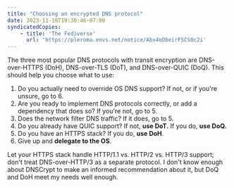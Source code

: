 ```yaml
---
title: "Choosing an encrypted DNS protocol"
date: 2023-11-18T19:30:46-07:00
syndicatedCopies:
    - title: 'The Fediverse'
      url: 'https://pleroma.envs.net/notice/Abx4oDbeirFSCS0c2i'
---
```

The three most popular DNS protocols with transit encryption are DNS-over-HTTPS (<abbr>DoH</abbr>), DNS-over-TLS (<abbr>DoT</abbr>), and DNS-over-QUIC (<abbr>DoQ</abbr>). This should help you choose what to use:

1. Do you actually need to override OS DNS support? If not, or if you're unsure, go to 6.
2. Are you ready to implement DNS protocols correctly, or add a dependency that does so? If you're not, go to 5.
3. Does the network filter DNS traffic? If it does, go to 5.
4. Do you already have QUIC support? If not, **use DoT.** If you do, **use DoQ.**
5. Do you have an HTTPS stack? If you do, **use DoH**.
6. Give up and **delegate to the OS**.

Let your HTTPS stack handle HTTP/1.1 vs. HTTP/2 vs. HTTP/3 support; don't treat DNS-over-HTTP/3 as a separate protocol. I don't know enough about DNSCrypt to make an informed recommendation about it, but DoQ and DoH meet my needs well enough.

